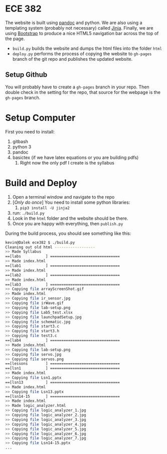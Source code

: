 # ECE 382

The website is built using [pandoc](http://pandoc.org) and python. We are also using a templating system (probably not necessary) called [Jinja](http://jinja.pocoo.org/). Finally, we are using [Bootstrap](http://getbootstrap.com/) to produce a nice HTML5 navigation bar across the top of the page.

- `build.py` builds the website and dumps the html files into the folder `html`
- `deploy.py` performs the process of copying the website to `gh-pages` branch of
the git repo and publishes the updated website.

## Setup Github

You will probably have to create a `gh-pages` branch in your repo. Then double
check in the setting for the repo, that source for the webpage is the
`gh-pages` branch.

# Setup Computer

First you need to install:

1. gitbash
1. python 3
1. pandoc
1. basictex (if we have latex equations or you are building pdfs)
    1. Right now the only pdf I create is the syllabus

# Build and Deploy

1. Open a terminal window and navigate to the repo
1. [*Only do once*] You  need to install some python libraries:
    1. `pip3 install -U jinja2`
1. run: `./build.py`
1. Look in the `html` folder and the website should be there.
1. Once you are happy with everything, then `publish.py`

During the build process, you should see something like this:

```bash
kevin@Dalek ece382 $ ./build.py
Cleaning out old html ------------------
>> Made Syllabus
==[labs           ] ===============================
>> Made index.html
==[lab1           ] ===============================
>> Made index.html
==[lab2           ] ===============================
>> Made index.html
==[lab3           ] ===============================
>> Copying file arrayScreenShot.gif
>> Made index.html
>> Copying file ir_sensor.jpg
>> Copying file irWave.gif
>> Copying file lab-setup.png
>> Copying file Lab5_test.xlsx
>> Copying file launchpadSetup.jpg
>> Copying file schematic.jpg
>> Copying file start3.c
>> Copying file start3.h
>> Copying file test3.c
==[lab4           ] ===============================
>> Made index.html
>> Copying file lab-setup.png
>> Copying file servo.jpg
>> Copying file servos.png
==[lessons        ] ===============================
==[lsn1           ] ===============================
>> Made index.html
>> Copying file Lsn1.pptx
==[lsn13          ] ===============================
>> Made index.html
>> Copying file Lsn13.pptx
==[lsn14-15       ] ===============================
>> Made index.html
>> Made logic_analyzer.html
>> Copying file logic_analyzer_1.jpg
>> Copying file logic_analyzer_2.jpg
>> Copying file logic_analyzer_3.jpg
>> Copying file logic_analyzer_4.jpg
>> Copying file logic_analyzer_5.jpg
>> Copying file logic_analyzer_6.jpg
>> Copying file logic_analyzer_7.jpg
>> Copying file Lsn14-15.pptx
...
```
